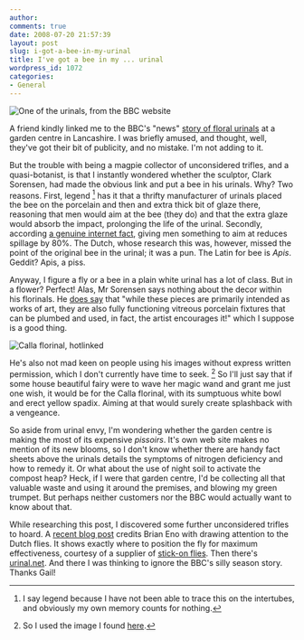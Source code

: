 ```yaml
---
author:
comments: true
date: 2008-07-20 21:57:39
layout: post
slug: i-got-a-bee-in-my-urinal
title: I've got a bee in my ... urinal
wordpress_id: 1072
categories:
- General
---
```


![One of the urinals, from the BBC website](/uploads/2008/07/_44846642_poppybod_2261.jpg)

A friend kindly linked me to the BBC's "news" [story of floral urinals](http://news.bbc.co.uk/2/hi/uk_news/england/lancashire/7515513.stm) at a garden centre in Lancashire. I was briefly amused, and thought, well, they've got their bit of publicity, and no mistake. I'm not adding to it.

But the trouble with being a magpie collector of unconsidered trifles, and a quasi-botanist, is that I instantly wondered whether the sculptor, Clark Sorensen, had made the obvious link and put a bee in his urinals. Why? Two reasons. First, legend [^fn1] has it that a thrifty manufacturer of urinals placed the bee on the porcelain and then and extra thick bit of glaze there, reasoning that men would aim at the bee (they do) and that the extra glaze would absorb the impact, prolonging the life of the urinal. Secondly, according [a genuine internet fact](http://www.coathanger.com.au/archive/dibblys/loo.htm), giving men something to aim at reduces spillage by 80%. The Dutch, whose research this was, however, missed the point of the original bee in the urinal; it was a pun. The Latin for bee is _Apis_. Geddit? Apis, a piss.

Anyway, I figure a fly or a bee in a plain white urinal has a lot of class. But in a flower? Perfect! Alas, Mr Sorensen says nothing about the decor within his florinals. He [does say](http://www.clarkmade.com/) that "while these pieces are primarily intended as works of art, they are also fully functioning vitreous porcelain fixtures that can be plumbed and used, in fact, the artist encourages it!" which I suppose is a good thing.

![Calla florinal, hotlinked](http://static.blogo.it/deluxeblog/calla.jpg)

He's also not mad keen on people using his images without express written permission, which I don't currently have time to seek. [^fn2] So I'll just say that if some house beautiful fairy were to wave her magic wand and grant me just one wish, it would be for the Calla florinal, with its sumptuous white bowl and erect yellow spadix. Aiming at that would surely create splashback with a vengeance.

So aside from urinal envy, I'm wondering whether the garden centre is making the most of its expensive _pissoirs_. It's own web site makes no mention of its new blooms, so I don't know whether there are handy fact sheets above the urinals details the symptoms of nitrogen deficiency and how to remedy it. Or what about the use of night soil to activate the compost heap? Heck, if I were that garden centre, I'd be collecting all that valuable waste and using it around the premises, and blowing my green trumpet. But perhaps neither customers nor the BBC would actually want to know about that.

While researching this post, I discovered some further unconsidered trifles to hoard. A [recent blog post](http://www.nathanverrill.com/art-and-design/2008/06/28/you-rock-urinal-fly/) credits Brian Eno with drawing attention to the Dutch flies. It shows exactly where to position the fly for maximum effectiveness, courtesy of a supplier of [stick-on flies](http://www.urinalfly.com/). Then there's [urinal.net](http://www.urinal.net/). And there I was thinking to ignore the BBC's silly season story. Thanks Gail!

[^fn1]: I say legend because I have not been able to trace this on the intertubes, and obviously my own memory counts for nothing. 

[^fn2]: So I used the image I found [here](http://www.deluxeblog.it/post/1595/orinatoi-a-forma-di-fiore-by-clark-sorensen). 

